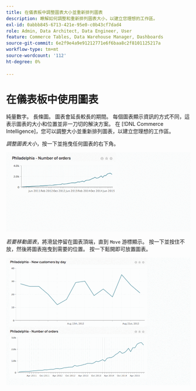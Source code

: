 ```yaml
---
title: 在儀表板中調整圖表大小並重新排列圖表
description: 瞭解如何調整和重新排列圖表大小，以建立您理想的工作區。
exl-id: 0abbb845-6713-421e-95e0-c0b43cf7dad4
role: Admin, Data Architect, Data Engineer, User
feature: Commerce Tables, Data Warehouse Manager, Dashboards
source-git-commit: 6e2f9e4a9e91212771e6f6baa8c2f8101125217a
workflow-type: tm+mt
source-wordcount: '112'
ht-degree: 0%

---
```


# 在儀表板中使用圖表

純量數字。 長條圖。 圖表會延長較長的期間。 每個圖表顯示資訊的方式不同，這表示圖表的大小和位置並非一刀切的解決方案。 在 [!DNL Commerce Intelligence]，您可以調整大小並重新排列圖表，以建立您理想的工作區。

*調整圖表大小*，按一下並拖曳任何圖表的右下角。

![調整圖表大小](../../assets/Resize_Chart_in_Dashboard.gif)

*若要移動圖表*，將滑鼠停留在圖表頂端，直到 `Move` 游標顯示。 按一下並按住不放，然後將圖表拖曳到需要的位置。 按一下鬆開即可放置圖表。

![移動圖表](../../assets/Move_Chart_in_Dashboard.gif)
